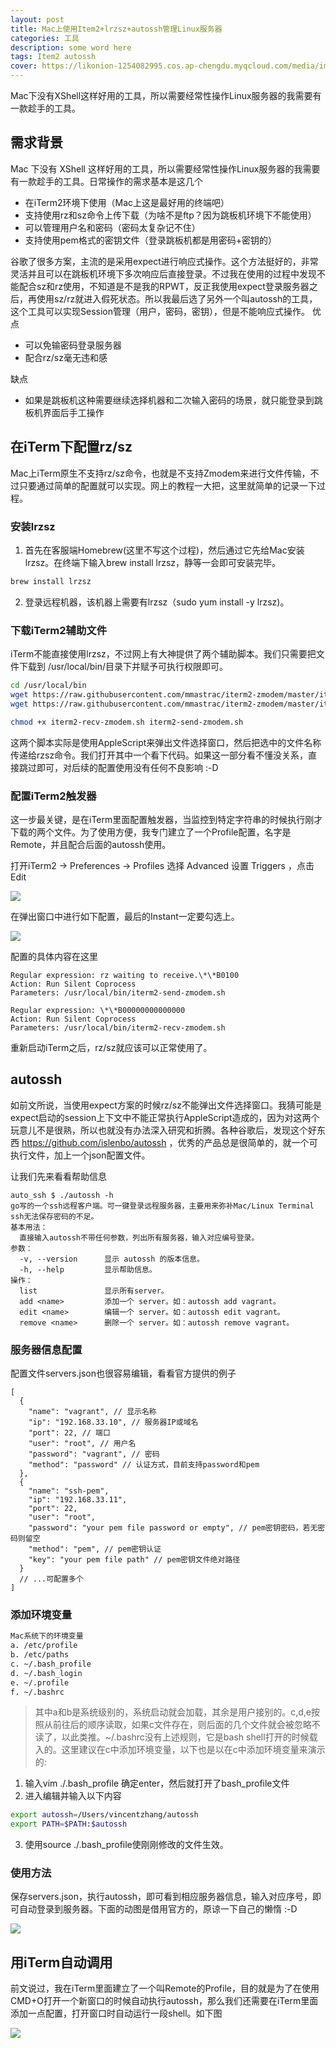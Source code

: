 ```yaml
---
layout: post
title: Mac上使用Item2+lrzsz+autossh管理Linux服务器
categories: 工具
description: some word here
tags: Item2 autossh
cover: https://likonion-1254082995.cos.ap-chengdu.myqcloud.com/media/img_no.gif.jpeg
---
```


Mac下没有XShell这样好用的工具，所以需要经常性操作Linux服务器的我需要有一款趁手的工具。

## 需求背景

Mac 下没有 XShell 这样好用的工具，所以需要经常性操作Linux服务器的我需要有一款趁手的工具。日常操作的需求基本是这几个

* 在iTerm2环境下使用（Mac上这是最好用的终端吧）
* 支持使用rz和sz命令上传下载（为啥不是ftp？因为跳板机环境下不能使用）
* 可以管理用户名和密码（密码太复杂记不住）
* 支持使用pem格式的密钥文件（登录跳板机都是用密码+密钥的）

谷歌了很多方案，主流的是采用expect进行响应式操作。这个方法挺好的，非常灵活并且可以在跳板机环境下多次响应后直接登录。不过我在使用的过程中发现不能配合sz和rz使用，不知道是不是我的RPWT，反正我使用expect登录服务器之后，再使用sz/rz就进入假死状态。所以我最后选了另外一个叫autossh的工具，这个工具可以实现Session管理（用户，密码，密钥），但是不能响应式操作。
优点

* 可以免输密码登录服务器
* 配合rz/sz毫无违和感

缺点

* 如果是跳板机这种需要继续选择机器和二次输入密码的场景，就只能登录到跳板机界面后手工操作

## 在iTerm下配置rz/sz

Mac上iTerm原生不支持rz/sz命令，也就是不支持Zmodem来进行文件传输，不过只要通过简单的配置就可以实现。网上的教程一大把，这里就简单的记录一下过程。

### 安装lrzsz

1. 首先在客服端Homebrew(这里不写这个过程)，然后通过它先给Mac安装lrzsz。在终端下输入brew install lrzsz，静等一会即可安装完毕。
```sh
brew install lrzsz
```
2. 登录远程机器，该机器上需要有lrzsz（sudo yum install -y lrzsz)。

### 下载iTerm2辅助文件

iTerm不能直接使用lrzsz，不过网上有大神提供了两个辅助脚本。我们只需要把文件下载到 /usr/local/bin/目录下并赋予可执行权限即可。

```sh
cd /usr/local/bin
wget https://raw.githubusercontent.com/mmastrac/iterm2-zmodem/master/iterm2-send-zmodem.sh
wget https://raw.githubusercontent.com/mmastrac/iterm2-zmodem/master/iterm2-recv-zmodem.sh

chmod +x iterm2-recv-zmodem.sh iterm2-send-zmodem.sh
```

这两个脚本实际是使用AppleScript来弹出文件选择窗口，然后把选中的文件名称传递给rzsz命令。我们打开其中一个看下代码。如果这一部分看不懂没关系，直接跳过即可，对后续的配置使用没有任何不良影响 :-D

### 配置iTerm2触发器

这一步最关键，是在iTerm里面配置触发器，当监控到特定字符串的时候执行刚才下载的两个文件。为了使用方便，我专门建立了一个Profile配置，名字是Remote，并且配合后面的autossh使用。

打开iTerm2 -> Preferences -> Profiles 选择 Advanced 设置 Triggers ，点击 Edit

![](https://likonion-1254082995.cos.ap-chengdu.myqcloud.com/media/1637d8adabcfd4bc.png)

在弹出窗口中进行如下配置，最后的Instant一定要勾选上。

![](https://likonion-1254082995.cos.ap-chengdu.myqcloud.com/media/1637d8adb3ad407e.png)

配置的具体内容在这里

```
Regular expression: rz waiting to receive.\*\*B0100
Action: Run Silent Coprocess
Parameters: /usr/local/bin/iterm2-send-zmodem.sh

Regular expression: \*\*B00000000000000
Action: Run Silent Coprocess
Parameters: /usr/local/bin/iterm2-recv-zmodem.sh
```

重新启动iTerm之后，rz/sz就应该可以正常使用了。

## autossh

如前文所说，当使用expect方案的时候rz/sz不能弹出文件选择窗口。我猜可能是expect启动的session上下文中不能正常执行AppleScript造成的，因为对这两个玩意儿不是很熟，所以也就没有办法深入研究和折腾。各种谷歌后，发现这个好东西 https://github.com/islenbo/autossh ，优秀的产品总是很简单的，就一个可执行文件，加上一个json配置文件。

让我们先来看看帮助信息

```
auto_ssh $ ./autossh -h
go写的一个ssh远程客户端。可一键登录远程服务器，主要用来弥补Mac/Linux Terminal ssh无法保存密码的不足。
基本用法：
  直接输入autossh不带任何参数，列出所有服务器，输入对应编号登录。
参数：
  -v, --version 	 显示 autossh 的版本信息。
  -h, --help    	 显示帮助信息。
操作：
  list          	 显示所有server。
  add <name>    	 添加一个 server。如：autossh add vagrant。
  edit <name>   	 编辑一个 server。如：autossh edit vagrant。
  remove <name> 	 删除一个 server。如：autossh remove vagrant。
```
### 服务器信息配置

配置文件servers.json也很容易编辑，看看官方提供的例子

```
[
  {
    "name": "vagrant", // 显示名称
    "ip": "192.168.33.10", // 服务器IP或域名
    "port": 22, // 端口
    "user": "root", // 用户名
    "password": "vagrant", // 密码
    "method": "password" // 认证方式，目前支持password和pem
  },
  {
    "name": "ssh-pem",
    "ip": "192.168.33.11",
    "port": 22,
    "user": "root",
    "password": "your pem file password or empty", // pem密钥密码，若无密码则留空
    "method": "pem", // pem密钥认证
    "key": "your pem file path" // pem密钥文件绝对路径
  }
  // ...可配置多个
]
```
### 添加环境变量

```sh
Mac系统下的环境变量
a. /etc/profile 
b. /etc/paths 
c. ~/.bash_profile 
d. ~/.bash_login 
e. ~/.profile 
f. ~/.bashrc 
```
> 其中a和b是系统级别的，系统启动就会加载，其余是用户接别的。c,d,e按照从前往后的顺序读取，如果c文件存在，则后面的几个文件就会被忽略不读了，以此类推。~/.bashrc没有上述规则，它是bash shell打开的时候载入的。这里建议在c中添加环境变量，以下也是以在c中添加环境变量来演示的:

1. 输入vim ./.bash_profile 确定enter，然后就打开了bash_profile文件
2. 进入编辑并输入以下内容
```sh
export autossh=/Users/vincentzhang/autossh
export PATH=$PATH:$autossh
```
3. 使用source ./.bash_profile使刚刚修改的文件生效。


### 使用方法

保存servers.json，执行autossh，即可看到相应服务器信息，输入对应序号，即可自动登录到服务器。下面的动图是借用官方的，原谅一下自己的懒惰 :-D

![](https://likonion-1254082995.cos.ap-chengdu.myqcloud.com/media/1637d8adb28085d6.gif)

## 用iTerm自动调用

前文说过，我在iTerm里面建立了一个叫Remote的Profile，目的就是为了在使用CMD+O打开一个新窗口的时候自动执行autossh，那么我们还需要在iTerm里面添加一点配置，打开窗口时自动运行一段shell。如下图

![](https://likonion-1254082995.cos.ap-chengdu.myqcloud.com/media/1637d8adb29f77a4.png)
